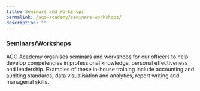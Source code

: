 ```yaml
---
title: Seminars and Workshops
permalink: /ago-academy/seminars-workshops/
description: ""
---
```

### Seminars/Workshops

AGO Academy organises seminars and workshops for our officers to help develop competencies in professional knowledge, personal effectiveness and leadership. Examples of these in-house training include accounting and auditing standards, data visualisation and analytics, report writing and managerial skills.